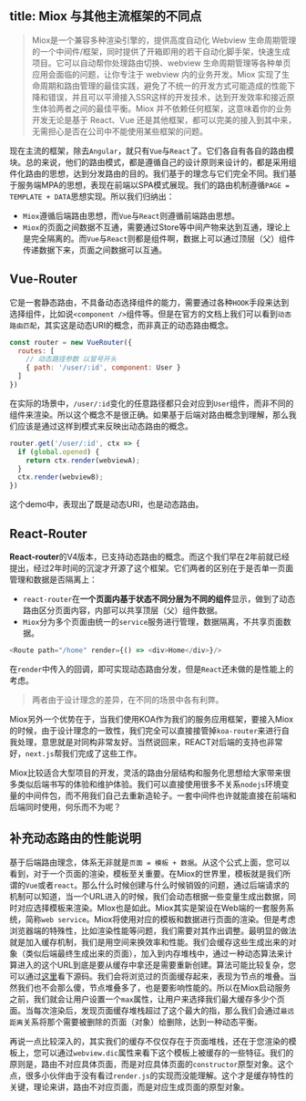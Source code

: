 title: Miox 与其他主流框架的不同点
---
> Miox是一个兼容多种渲染引擎的，提供高度自动化 Webview 生命周期管理的一个中间件/框架，同时提供了开箱即用的若干自动化脚手架，快速生成项目。它可以自动帮你处理路由切换、webview 生命周期管理等各种单页应用会面临的问题，让你专注于 webview 内的业务开发。Miox 实现了生命周期和路由管理的最佳实践，避免了不统一的开发方式可能造成的性能下降和错误，并且可以平滑接入SSR这样的开发技术，达到开发效率和接近原生体验两者之间的最佳平衡。Miox 并不依赖任何框架，这意味着你的业务开发无论是基于 React、Vue 还是其他框架，都可以完美的接入到其中来，无需担心是否在公司中不能使用某些框架的问题。

现在主流的框架，除去`Angular`，就只有`Vue`与`React`了。它们各自有各自的路由模块。总的来说，他们的路由模式，都是遵循自己的设计原则来设计的，都是采用组件化路由的思想，达到分发路由的目的。我们基于的理念与它们完全不同。我们基于服务端MPA的思想，表现在前端以SPA模式展现。我们的路由机制遵循`PAGE = TEMPLATE + DATA`思想实现。所以我们归纳出：

- `Miox`遵循后端路由思想，而`Vue`与`React`则遵循前端路由思想。
- `Miox`的页面之间数据不互通，需要通过Store等中间产物来达到互通，理论上是完全隔离的。而`Vue`与`React`则都是组件啊，数据上可以通过顶层（父）组件传递数据下来，页面之间数据可以互通。

## Vue-Router

它是一套静态路由，不具备动态选择组件的能力，需要通过各种`HOOK`手段来达到选择组件，比如说`<component />`组件等。但是在官方的文档上我们可以看到`动态路由匹配`，其实这是动态URI的概念，而非真正的动态路由概念。

```javascript
const router = new VueRouter({
  routes: [
    // 动态路径参数 以冒号开头
    { path: '/user/:id', component: User }
  ]
})
```

在实际的场景中，`/user/:id`变化的任意路径都只会对应到`User`组件，而非不同的组件来渲染。所以这个概念不是很正确。如果基于后端对路由概念到理解，那么我们应该是通过这样到模式来反映出动态路由的概念。

```javascript
router.get('/user/:id', ctx => {
  if (global.opened) {
    return ctx.render(webviewA);
  }
  ctx.render(webviewB);
})
```

这个demo中，表现出了既是动态URI，也是动态路由。

## React-Router

**React-router**的V4版本，已支持动态路由的概念。而这个我们早在2年前就已经提出，经过2年时间的沉淀才开源了这个框架。它们两者的区别在于是否单一页面管理和数据是否隔离上：

- `react-router`在**一个页面内基于状态不同分层为不同的组件**显示，做到了动态路由区分页面内容，内部可以共享顶层（父）组件数据。
- `Miox`分为多个页面由统一的`service`服务进行管理，数据隔离，不共享页面数据。

```javascript
<Route path="/home" render={() => <div>Home</div>}/>
```

在`render`中传入的回调，即可实现动态路由分发，但是`React`还未做的是性能上的考虑。

> 两者由于设计理念的差异，在不同的场景中各有利弊。

Miox另外一个优势在于，当我们使用KOA作为我们的服务应用框架，要接入Miox的时候，由于设计理念的一致性，我们完全可以直接接管掉`koa-router`来进行自我处理，意思就是对同构非常友好。当然说回来，REACT对后端的支持也非常好，`next.js`帮我们完成了这些工作。

Miox比较适合大型项目的开发，灵活的路由分层结构和服务化思想给大家带来很多类似后端书写的体验和维护体验。我们可以直接使用很多不关系`nodejs`环境变量的中间件包，而不用我们自己去重新造轮子。一套中间件也许就能直接在前端和后端同时使用，何乐而不为呢？

## 补充动态路由的性能说明

基于后端路由理念，体系无非就是`页面 = 模板 + 数据`。从这个公式上面，您可以看到，对于一个页面的渲染，模板至关重要。在Miox的世界里，模板就是我们所谓的`Vue`或者`react`。那么什么时候创建与什么时候销毁的问题，通过后端请求的机制可以知道，当一个URL进入的时候，我们会动态根据一些变量生成出数据，同时对应选择模板来渲染。MIox也是如此。Miox其实是架设在Web端的一套服务系统，简称`web service`。Miox将使用对应的模板和数据进行页面的渲染。但是考虑浏览器端的特殊性，比如渲染性能等问题，我们需要对其作出调整。最明显的做法就是加入缓存机制，我们是用空间来换效率和性能。我们会缓存这些生成出来的对象（类似后端最终生成出来的页面），加入到内存堆栈中，通过一种动态算法来计算进入的这个URL到底是要从缓存中拿还是需要重新创建。算法可能比较复杂，您可以通过[这里](https://github.com/51nb/miox/blob/master/src/miox/src/lib/render.js)看下源码。我们会将浏览过的页面缓存起来，表现为节点的堆叠。当然我们也不会那么傻，节点堆叠多了，也是要影响性能的。所以在Miox启动服务之前，我们就会让用户设置一个`max`属性，让用户来选择我们最大缓存多少个页面。当每次渲染后，发现页面缓存堆栈超过了这个最大的指，那么我们会通过`最远距离`关系将那个需要被删除的页面（对象）给删除，达到一种动态平衡。

再说一点比较深入的，其实我们的缓存不仅仅存在于页面堆栈，还在于您渲染的模板上，您可以通过`webview.dic`属性来看下这个模板上被缓存的一些特征。我们的原则是，路由不对应具体页面，而是对应具体页面的`constructor`原型对象。这个点，很多小伙伴由于没有看过`render.js`的实现而没能理解。这个才是缓存特性的关键，理论来讲，路由不对应页面，而是对应生成页面的原型对象。



